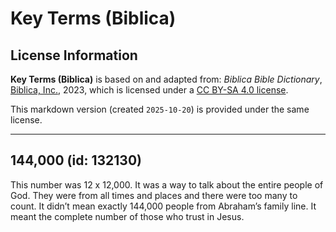 # Key Terms (Biblica)

## License Information

**Key Terms (Biblica)** is based on and adapted from: _Biblica Bible Dictionary_, [Biblica, Inc.](https://www.biblica.com/), 2023, which is licensed under a [CC BY-SA 4.0 license](https://creativecommons.org/licenses/by-sa/4.0/legalcode.en).

This markdown version (created `2025-10-20`) is provided under the same license.



--------------------------------

## 144,000 (id: 132130)

This number was 12 x 12,000\. It was a way to talk about the entire people of God. They were from all times and places and there were too many to count. It didn’t mean exactly 144,000 people from Abraham’s family line. It meant the complete number of those who trust in Jesus.



